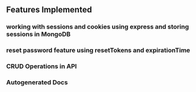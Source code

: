 ## Features Implemented
### working with sessions and cookies using express and storing sessions in MongoDB
### reset password feature using resetTokens and expirationTime
### CRUD Operations in API
### Autogenerated Docs

